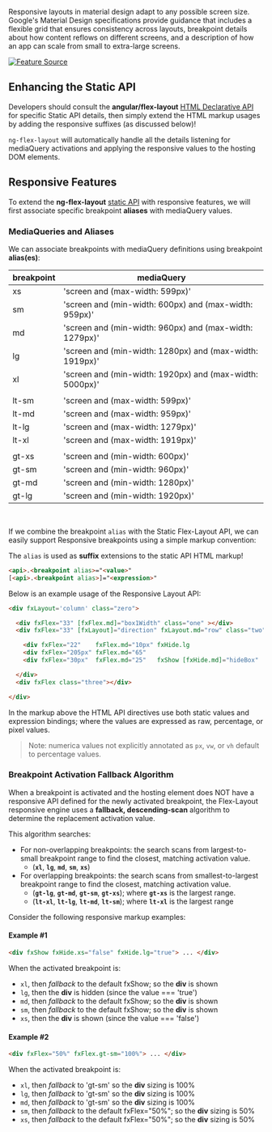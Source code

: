 Responsive layouts in material design adapt to any possible screen size. Google's Material Design specifications 
provide guidance that includes a flexible grid that ensures consistency across layouts, breakpoint details about how 
content reflows on different screens, and a description of how an app can scale from small to extra-large screens.

[![Feature Source](http://material-design.storage.googleapis.com/publish/material_v_4/material_ext_publish/0B8olV15J7abPSGFxemFiQVRtb1k/layout_adaptive_breakpoints_01.png)](https://material.io/guidelines/layout/responsive-ui.html)

## Enhancing the Static API

Developers should consult the **angular/flex-layout** 
[HTML Declarative API](https://github.com/alessiobianchini/flex-layout/wiki/API-Documentation#html-api-declarative) for specific 
Static API details, then simply extend the HTML  markup usages by adding the responsive suffixes (as discussed below)!

`ng-flex-layout` will automatically handle all the details listening for mediaQuery activations and applying the 
responsive values to the hosting DOM elements.

## Responsive Features

To extend the **ng-flex-layout** 
[static API](https://github.com/alessiobianchini/flex-layout/wiki/Declarative-API-Overview) with responsive features, we will 
first associate specific breakpoint **aliases** with mediaQuery values. 

### MediaQueries and Aliases

We can associate breakpoints with mediaQuery definitions using breakpoint **alias(es)**:

| breakpoint | mediaQuery |
|--------|--------|
| xs    | 'screen and (max-width: 599px)'                         |
| sm    | 'screen and (min-width: 600px) and (max-width: 959px)'  |
| md    | 'screen and (min-width: 960px) and (max-width: 1279px)' |
| lg    | 'screen and (min-width: 1280px) and (max-width: 1919px)'|
| xl    | 'screen and (min-width: 1920px) and (max-width: 5000px)'|
|       |                                                         |
| lt-sm | 'screen and (max-width: 599px)'                         |
| lt-md | 'screen and (max-width: 959px)'                         |
| lt-lg | 'screen and (max-width: 1279px)'                        |
| lt-xl | 'screen and (max-width: 1919px)'                        |
|       |                                                         |
| gt-xs | 'screen and (min-width: 600px)'                         |
| gt-sm | 'screen and (min-width: 960px)'                         |
| gt-md | 'screen and (min-width: 1280px)'                        |
| gt-lg | 'screen and (min-width: 1920px)'                        |
<br/>

If we combine the breakpoint `alias` with the Static Flex-Layout API, we can easily support Responsive breakpoints 
using a simple markup convention: 

The `alias` is used as **suffix** extensions to the static API HTML markup!

```html
<api>.<breakpoint alias>="<value>"
[<api>.<breakpoint alias>]="<expression>"
```


Below is an example usage of the Responsive Layout API:

```html
<div fxLayout='column' class="zero">

  <div fxFlex="33" [fxFlex.md]="box1Width" class="one" ></div>
  <div fxFlex="33" [fxLayout]="direction" fxLayout.md="row" class="two">

    <div fxFlex="22"    fxFlex.md="10px" fxHide.lg                       class="two_one"></div>
    <div fxFlex="205px" fxFlex.md="65"                                    class="two_two"></div>
    <div fxFlex="30px"  fxFlex.md="25"   fxShow [fxHide.md]="hideBox"   class="two_three"></div>

  </div>
  <div fxFlex class="three"></div>

</div>
```

In the markup above the HTML API directives use both static values and expression bindings; where the values are 
expressed as raw, percentage, or pixel values.

> Note: numerica values not explicitly annotated as `px`, `vw`, or `vh` default to percentage values.

### Breakpoint Activation Fallback Algorithm

When a breakpoint is activated and the hosting element does NOT have a responsive API defined for the newly activated 
breakpoint, the Flex-Layout responsive engine uses a **fallback, descending-scan** algorithm to determine the 
replacement activation value.

This algorithm searches:

* For non-overlapping breakpoints: the search scans from largest-to-small breakpoint range to find the closest, 
matching activation value.
  * (**`xl`**, **`lg`**, **`md`**, **`sm`**, **`xs`**)
* For overlapping breakpoints: the search scans from smallest-to-largest breakpoint range to find the closest, matching 
activation value.
  * (**`gt-lg`**, **`gt-md`**, **`gt-sm`**, **`gt-xs`**); where **`gt-xs`** is the largest range.
  * (**`lt-xl`**, **`lt-lg`**, **`lt-md`**, **`lt-sm`**); where **`lt-xl`** is the largest range

Consider the following responsive markup examples:

#### Example #1

```html
<div fxShow fxHide.xs="false" fxHide.lg="true"> ... </div>
```

When the activated breakpoint is:

* `xl`, then *fallback* to the default fxShow; so the **div** is shown
* `lg`, then the **div** is hidden (since the value === 'true')
* `md`, then *fallback* to the default fxShow; so the **div** is shown
* `sm`, then *fallback* to the default fxShow; so the **div** is shown
* `xs`, then the **div** is shown (since the value === 'false')

#### Example #2

```html
<div fxFlex="50%" fxFlex.gt-sm="100%"> ... </div>
```

When the activated breakpoint is:

* `xl`, then *fallback* to 'gt-sm' so the **div** sizing is 100%
* `lg`, then *fallback* to 'gt-sm' so the **div** sizing is 100%
* `md`, then *fallback* to 'gt-sm' so the **div** sizing is 100%
* `sm`, then *fallback* to the default fxFlex="50%"; so the **div** sizing is 50% 
* `xs`, then *fallback* to the default fxFlex="50%"; so the **div** sizing is 50% 
